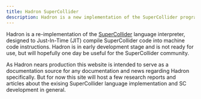 ```yaml
---
title: Hadron SuperCollider
description: Hadron is a new implementation of the SuperCollider programming language interpreter.
---
```


Hadron is a re-implementation of the [SuperCollider](https://supercollider.github.io/) language interpreter,
designed to Just-In-Time (JIT) compile SuperCollider code into machine code instructions. Hadron is in
early development stage and is not ready for use, but will hopefully one day be useful for the SuperCollider community.

As Hadron nears production this website is intended to serve as a documentation source for any documentation and news
regarding Hadron specifically. But for now this site will host a few research reports and articles about
the exising SuperCollider language implementation and SC development in general. 

